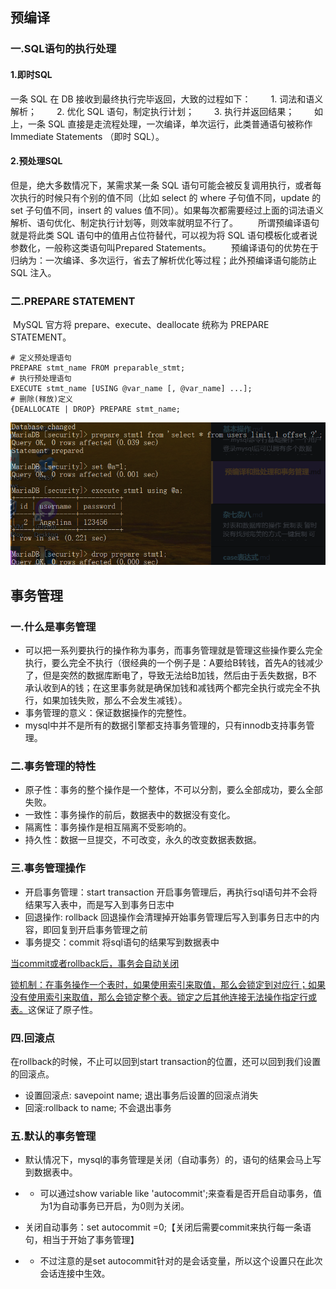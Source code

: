 ## 预编译

### 一.SQL语句的执行处理

#### 1.即时SQL

一条 SQL 在 DB 接收到最终执行完毕返回，大致的过程如下：
　　1. 词法和语义解析；
　　2. 优化 SQL 语句，制定执行计划；
　　3. 执行并返回结果；
　　如上，一条 SQL 直接是走流程处理，一次编译，单次运行，此类普通语句被称作 Immediate Statements （即时 SQL）。

#### 2.预处理SQL

但是，绝大多数情况下，某需求某一条 SQL 语句可能会被反复调用执行，或者每次执行的时候只有个别的值不同（比如 select 的 where 子句值不同，update 的 set 子句值不同，insert 的 values 值不同）。如果每次都需要经过上面的词法语义解析、语句优化、制定执行计划等，则效率就明显不行了。
　　所谓预编译语句就是将此类 SQL 语句中的值用占位符替代，可以视为将 SQL 语句模板化或者说参数化，一般称这类语句叫Prepared Statements。
　　预编译语句的优势在于归纳为：一次编译、多次运行，省去了解析优化等过程；此外预编译语句能防止 SQL 注入。

### 二.PREPARE STATEMENT

​	MySQL 官方将 prepare、execute、deallocate 统称为 PREPARE STATEMENT。

````mysql
# 定义预处理语句
PREPARE stmt_name FROM preparable_stmt;
# 执行预处理语句
EXECUTE stmt_name [USING @var_name [, @var_name] ...];
# 删除(释放)定义
{DEALLOCATE | DROP} PREPARE stmt_name;
````

<img src="./images/1.png">

## 事务管理

### 一.什么是事务管理

- 可以把一系列要执行的操作称为事务，而事务管理就是管理这些操作要么完全执行，要么完全不执行（很经典的一个例子是：A要给B转钱，首先A的钱减少了，但是突然的数据库断电了，导致无法给B加钱，然后由于丢失数据，B不承认收到A的钱；在这里事务就是确保加钱和减钱两个都完全执行或完全不执行，如果加钱失败，那么不会发生减钱）。
- 事务管理的意义：保证数据操作的完整性。
- mysql中并不是所有的数据引擎都支持事务管理的，只有innodb支持事务管理。

### 二.事务管理的特性

- 原子性：事务的整个操作是一个整体，不可以分割，要么全部成功，要么全部失败。
- 一致性：事务操作的前后，数据表中的数据没有变化。
- 隔离性：事务操作是相互隔离不受影响的。
- 持久性：数据一旦提交，不可改变，永久的改变数据表数据。

### 三.事务管理操作

* 开启事务管理：start transaction	开启事务管理后，再执行sql语句并不会将结果写入表中，而是写入到事务日志中
* 回退操作: rollback    回退操作会清理掉开始事务管理后写入到事务日志中的内容，即回复到开启事务管理之前
* 事务提交：commit   将sql语句的结果写到数据表中

<u>当commit或者rollback后，事务会自动关闭</u>

<u>锁机制：在事务操作一个表时，如果使用索引来取值，那么会锁定到对应行；如果没有使用索引来取值，那么会锁定整个表。锁定之后其他连接无法操作指定行或表。</u>这保证了原子性。

### 四.回滚点

在rollback的时候，不止可以回到start transaction的位置，还可以回到我们设置的回滚点。

* 设置回滚点: savepoint name;  退出事务后设置的回滚点消失
* 回滚:rollback to name;  不会退出事务

### 五.默认的事务管理

- 默认情况下，mysql的事务管理是关闭（自动事务）的，语句的结果会马上写到数据表中。

- - 可以通过show variable like 'autocommit';来查看是否开启自动事务，值为1为自动事务已开启，为0则为关闭。

- 关闭自动事务：set autocommit =0;【关闭后需要commit来执行每一条语句，相当于开始了事务管理】

- - 不过注意的是set autocommit针对的是会话变量，所以这个设置只在此次会话连接中生效。